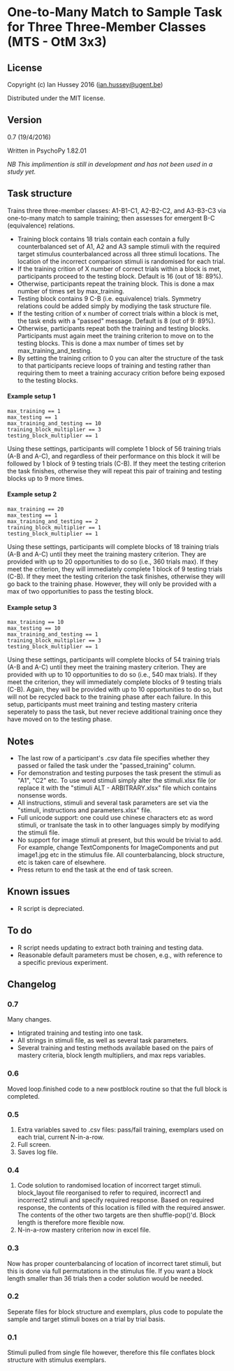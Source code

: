 # One-to-Many Match to Sample Task for Three Three-Member Classes (MTS - OtM 3x3)

## License
Copyright (c) Ian Hussey 2016 (ian.hussey@ugent.be)

Distributed under the MIT license.

## Version
0.7 (19/4/2016)

Written in PsychoPy 1.82.01

*NB This implimention is still in development and has not been used in a study yet.* 

## Task structure
Trains three three-member classes: A1-B1-C1, A2-B2-C2, and A3-B3-C3 via one-to-many match to sample training; then assesses for emergent B-C (equivalence) relations.

- Training block contains 18 trials contain each contain a fully counterbalanced set of A1, A2 and A3 sample stimuli with the required target stimulus counterbalanced across all three stimuli locations. The location of the incorrect comparison stimuli is randomised for each trial.
- If the training crition of X number of correct trials within a block is met, participants proceed to the testing block. Default is 16 (out of 18: 89%).
- Otherwise, participants repeat the training block. This is done a max number of times set by max_training.
- Testing block contains 9 C-B (i.e. equivalence) trials. Symmetry relations could be added simply by modiying the task structure file.
-  If the testing crition of x number of correct trials within a block is met, the task ends with a "passed" message. Default is 8 (out of 9: 89%).
- Otherwise, participants repeat both the training and testing blocks. Participants must again meet the training criterion to move on to the testing blocks. This is done a max number of times set by max_training_and_testing.
- By setting the training crition to 0 you can alter the structure of the task to that participants recieve loops of training and testing rather than requiring them to meet a training accuracy crition before being exposed to the testing blocks.  

#### Example setup 1
	max_training == 1
	max_testing == 1
	max_training_and_testing == 10
	training_block_multiplier == 3
	testing_block_multiplier == 1
Using these settings, participants will complete 1 block of 56 training trials (A-B and A-C), and regardless of their performance on this block it will be followed by 1 block of 9 testing trials (C-B). If they meet the testing criterion the task finishes, otherwise they will repeat this pair of training and testing blocks up to 9 more times.

#### Example setup 2
	max_training == 20
	max_testing == 1
	max_training_and_testing == 2
	training_block_multiplier == 1
	testing_block_multiplier == 1
Using these settings, participants will complete blocks of 18 training trials (A-B and A-C) until they meet the training mastery criterion. They are provided with up to 20 opportunities to do so (i.e., 360 trials max). If they meet the criterion, they will immediately complete 1 block of 9 testing trials (C-B). If they meet the testing criterion the task finishes, otherwise they will go back to the training phase. However, they will only be provided with a max of two opportunities to pass the testing block.

#### Example setup 3
	max_training == 10
	max_testing == 10
	max_training_and_testing == 1
	training_block_multiplier == 3
	testing_block_multiplier == 1
Using these settings, participants will complete blocks of 54 training trials (A-B and A-C) until they meet the training mastery criterion. They are provided with up to 10 opportunities to do so (i.e., 540 max trials). If they meet the criterion, they will immediately complete blocks of 9 testing trials (C-B). Again, they will be provided with up to 10 opportunities to do so, but will not be recycled back to the training phase after each failure. In this setup, participants must meet training and testing mastery criteria seperately to pass the task, but never recieve additional training once they have moved on to the testing phase.

## Notes
- The last row of a participant's .csv data file specifies whether they passed or failed the task under the "passed_training" column.
- For demonstration and testing purposes the task present the stimuli as "A1", "C2" etc. To use word stimuli simply alter the stimuli.xlsx file (or replace it with the "stimuli ALT - ARBITRARY.xlsx" file which contains nonsense words.
- All instructions, stimuli and several task parameters are set via the "stimuli, instructions and parameters.xlsx" file.
- Full unicode support: one could use chinese characters etc as word stimuli, or tranlsate the task in to other languages simply by modifying the stimuli file. 
- No support for image stimuli at present, but this would be trivial to add. For example, change TextComponents for ImageComponents and put image1.jpg etc in the stimulus file. All counterbalancing, block structure, etc is taken care of elsewhere.
- Press return to end the task at the end of task screen.

## Known issues
- R script is depreciated.

## To do
- R script needs updating to extract both training and testing data.
- Reasonable default parameters must be chosen, e.g., with reference to a specific previous experiment.

## Changelog
### 0.7
Many changes. 
- Intigrated training and testing into one task. 
- All strings in stimuli file, as well as several task parameters.
- Several training and testing methods available based on the pairs of mastery criteria, block length multipliers, and max reps variables.

### 0.6
Moved loop.finished code to a new postblock routine so that the full block is completed. 

### 0.5
1. Extra variables saved to .csv files: pass/fail training, exemplars used on each trial, current N-in-a-row.
2. Full screen.
3. Saves log file.

### 0.4
1. Code solution to randomised location of incorrect target stimuli. block_layout file reorganised to refer to required, incorrect1 and incorrect2 stimuli and specify required response. Based on required response, the contents of this location is filled with the required answer. The contents of the other two targets are then shuffle-pop()'d. Block length is therefore more flexible now. 
2. N-in-a-row mastery criterion now in excel file.

### 0.3
Now has proper counterbalancing of location of incorrect taret stimuli, but this is done via full permutations in the stimulus file. If you want a block length smaller than 36 trials then a coder solution would be needed.

### 0.2
Seperate files for block structure and exemplars, plus code to populate the sample and target stimuli boxes on a trial by trial basis.

### 0.1
Stimuli pulled from single file however, therefore this file conflates block structure with stimulus exemplars.